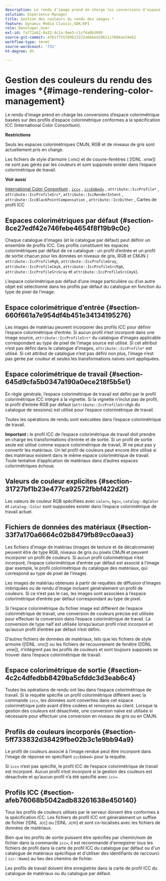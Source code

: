 ```yaml
---
description: Le rendu d’image prend en charge les conversions d’espace colorimétrique basées sur des profils d’espace colorimétrique conformes à la spécification ICC (International Color Consortium).
solution: Experience Manager
title: Gestion des couleurs du rendu des images *
feature: Dynamic Media Classic,SDK/API
role: Developer,User
exl-id: fa772ab2-8a32-4c1a-9ee3-c1cf4a0b3095
source-git-commit: 4f81f755789613222a66bed2961117604ae19e62
workflow-type: tm+mt
source-wordcount: '731'
ht-degree: 0%

---
```


# Gestion des couleurs du rendu des images *{#image-rendering-color-management}

Le rendu d’image prend en charge les conversions d’espace colorimétrique basées sur des profils d’espace colorimétrique conformes à la spécification ICC (International Color Consortium).

**Restrictions**

Seuls les espaces colorimétriques CMJN, RGB et de niveaux de gris sont actuellement pris en charge.

Les fichiers de style d’armoire (.vnc) et de couvre-fenêtres ( [!DNL .vnw]) ne sont pas gérés par les couleurs et sont supposés exister dans l’espace colorimétrique de travail.

**Voir aussi**

[International Color Consortium](https://www.color.org/index.xalter) , [`icc=`](../../../../../ir-api/http-protocol/image-rendering-api-ref/c-ir-http-protocol-ref/c-ir-http-protocol-command-reference/r-ir-icc.md#reference-86a2fff3cef24982ad2063d977a16e06) , [`iccEmbed=`](../../../../../ir-api/http-protocol/image-rendering-api-ref/c-ir-http-protocol-ref/c-ir-http-protocol-command-reference/r-ir-iccembed.md#reference-47a433138c7c4b29b9b29871b2491a7f) , `attribute::IccProfile*` , `attribute::IccProfileSrc*`, `attribute::IccRenderIntent` , `attribute::IccBlackPointCompensation` , `attribute::IccDither` , Cartes de profil ICC

## Espaces colorimétriques par défaut {#section-8ce27edf42e746febe4654f8f19b9c0c}

Chaque catalogue d’images (et le catalogue par défaut) peut définir un ensemble de profils ICC. Ces profils constituent les espaces colorimétriques par défaut de ce catalogue : un profil d’entrée et un profil de sortie chacun pour les données en niveaux de gris, RGB et CMJN ( `attribute::IccProfileRgb`, `attribute::IccProfileGray`, `attribute::IccProfileCmyk`, `attribute::IccProfileSrcRgb`, `attribute::IccProfileSrcGray` et `attribute::IccProfileSrcCmyk`).

L’espace colorimétrique par défaut d’une image particulière ou d’un autre objet est sélectionné dans les profils par défaut du catalogue en fonction du type de pixel de l’image.

## Espace colorimétrique d’entrée {#section-660f661a7e954df4b451e34134195276}

Les images de matériau peuvent incorporer des profils ICC pour définir l’espace colorimétrique d’entrée. Si aucun profil n’est incorporé dans une image source, `attribute::IccProfileSrc*` du catalogue d’images applicable correspondant au type de pixel de l’image source est utilisé. Si cet attribut n’est pas défini dans le catalogue d’images, `attribute::IccProfile*` est utilisé. Si cet attribut de catalogue n’est pas défini non plus, l’image n’est pas gérée par couleur et seules les transformations naïves sont appliquées.

## Espace colorimétrique de travail {#section-645d9cfa5b0347a190a0ece218f5b5e1}

En règle générale, l’espace colorimétrique de travail est défini par le profil colorimétrique ICC intégré à la vignette. Si la vignette n’inclut pas de profil, le profil d’entrée RGB par défaut (`attribute::IccProfileSrcRgb` du catalogue de sessions) est utilisé pour l’espace colorimétrique de travail.

Toutes les opérations de rendu sont exécutées dans l’espace colorimétrique de travail.

**Important :** le profil ICC de l’espace colorimétrique de travail doit prendre en charge les transformations d’entrée et de sortie. Si un profil de sortie seule est utilisé comme espace colorimétrique de travail, IR ne peut pas y convertir les matériaux. Un tel profil de couleurs peut encore être utilisé si des matériaux existent dans le même espace colorimétrique de travail. Toute tentative d’application de matériaux dans d’autres espaces colorimétriques échoue.

## Valeurs de couleur explicites {#section-31727bf1b23e477ca92572fbbf422d2f}

Les valeurs de couleur RGB spécifiées avec `color=`, `bgc=`, `catalog::BgColor` et `catalog::Color` sont supposées exister dans l’espace colorimétrique de travail actuel.

## Fichiers de données des matériaux {#section-33f7a170a6664c02b8479fb89cc0aea3}

Les fichiers d’image de matériau (images de texture et de décalcomanie) peuvent être de type RGB, niveaux de gris ou pixels CMJN et peuvent incorporer un profil de couleurs. Si aucun profil colorimétrique n’est incorporé, l’espace colorimétrique d’entrée par défaut est associé à l’image (par exemple, le profil colorimétrique du catalogue des matériaux, qui correspond au type de pixel de l’image).

Les images de matériau obtenues à partir de requêtes de diffusion d’images imbriquées ou de rendu d’image incluent généralement un profil de couleurs. Si ce n’est pas le cas, les images sont associées à l’espace colorimétrique d’entrée par défaut correspondant au type de pixel.

Si l’espace colorimétrique du fichier image est différent de l’espace colorimétrique de travail, une conversion de couleurs précise est utilisée pour effectuer la conversion dans l’espace colorimétrique de travail. La conversion de type naïf est utilisée lorsqu’aucun profil n’est incorporé et qu’aucun profil d’entrée par défaut n’est défini.

D’autres fichiers de données de matériaux, tels que les fichiers de style armoire ([!DNL .vnc]) ou les fichiers de recouvrement de fenêtre ([!DNL .vnw]), n’intègrent pas les profils de couleurs et sont toujours supposés se trouver dans l’espace colorimétrique de travail.

## Espace colorimétrique de sortie {#section-4c2c4dfedbb8429ba5cfddc3d3eab6c4}

Toutes les opérations de rendu ont lieu dans l’espace colorimétrique de travail. Si la requête spécifie un profil colorimétrique différent avec la commande `icc=`, les données sont converties dans cet espace colorimétrique juste avant d’être codées et renvoyées au client. Lorsque la gestion des couleurs est désactivée, une conversion naïve est utilisée si nécessaire pour effectuer une conversion en niveaux de gris ou en CMJN.

## Profils de couleurs incorporés {#section-5ff733832d38429fbe02b3c1e9bb94a9}

Le profil de couleurs associé à l’image rendue peut être incorporé dans l’image de réponse en spécifiant `iccEmbed=` pour la requête.

Si `icc=` n’est pas spécifié, le profil ICC de l’espace colorimétrique de travail est incorporé. Aucun profil n’est incorporé si la gestion des couleurs est désactivée et qu’aucun profil n’a été spécifié avec `icc=`.

## Profils ICC {#section-afeb76068b5042adb83261638e450140}

Tous les profils de couleurs utilisés par le serveur doivent être conformes à la spécification ICC. Les fichiers de profil ICC ont généralement un suffixe de fichier [!DNL .icc] ou [!DNL .icm] et sont co-localisés avec les fichiers de données de matériaux.

Bien que les profils de sortie puissent être spécifiés par chemin/nom de fichier dans la commande `icc=`, il est recommandé d&#39;enregistrer tous les fichiers de profil dans la carte de profil ICC du catalogue par défaut ou d&#39;un catalogue de matériaux spécifique et d&#39;utiliser des identifiants de raccourci ( `icc::Name`) au lieu des chemins de fichier.

Les profils de travail doivent être enregistrés dans la carte de profil ICC du catalogue de matériaux ou du catalogue par défaut.
